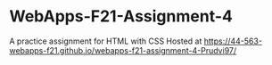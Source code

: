 # WebApps-F21-Assignment-4
A practice assignment for HTML with CSS
Hosted at https://44-563-webapps-f21.github.io/webapps-f21-assignment-4-Prudvi97/

